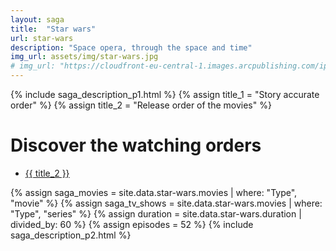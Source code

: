 ```yaml
---
layout: saga
title:  "Star wars"
url: star-wars
description: "Space opera, through the space and time"
img_url: assets/img/star-wars.jpg
# img_url: "https://cloudfront-eu-central-1.images.arcpublishing.com/ipmgroup/DVGL4LHDXVHT5FCRGHP7MU6APY.jpg"
---
```


{% include saga_description_p1.html %}
{% assign title_1 = "Story accurate order" %}
{% assign title_2 = "Release order of the movies" %}

<h1>Discover the watching orders</h1>

<ul class="orders-list">
  <!--<li>
    <a href="" class="machete">
    {{ title_1 }}
    </a>
  </li>-->
  <li>
    <!--<span>
      <svg aria-hidden="true" fill="none" stroke="currentColor"   stroke-width="1.5" viewBox="0 0 24 24" xmlns="http://www.w3.org/2000/svg">
        <path d="M12 6v6h4.5m4.5 0a9 9 0 11-18 0 9 9 0 0118 0z" stroke-linecap="round" stroke-linejoin="round"></path>
      </svg>
    </span>-->
    <a href="star-wars-release-order.html" class="chronological">
      {{ title_2 }}
    </a>
  </li>
</ul>
{% assign saga_movies = site.data.star-wars.movies | where: "Type", "movie" %}
{% assign saga_tv_shows = site.data.star-wars.movies | where: "Type", "series" %}
{% assign duration = site.data.star-wars.duration | divided_by: 60 %}
{% assign episodes = 52 %}
{%
  include saga_description_p2.html
%}
